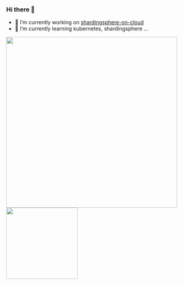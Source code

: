 ### Hi there 👋

<!--
**Xu-Wentao/Xu-Wentao** is a ✨ _special_ ✨ repository because its `README.md` (this file) appears on your GitHub profile.

Here are some ideas to get you started:

- 🔭 I’m currently working on ...
- 🌱 I’m currently learning ...
- 👯 I’m looking to collaborate on ...
- 🤔 I’m looking for help with ...
- 💬 Ask me about ...
- 📫 How to reach me: ...
- 😄 Pronouns: ...
- ⚡ Fun fact: ...
-->
- 🔭 I’m currently working on [shardingsphere-on-cloud](https://github.com/apache/shardingsphere-on-cloud)
- 🌱 I’m currently learning kubernetes, shardingsphere ...

<img src="https://github-readme-stats.vercel.app/api?username=Xu-Wentao&count_private=true&show_icons=true&theme=radical&cache_seconds=1800" width="460"/> <span/> <img src="https://github-readme-stats.vercel.app/api/top-langs/?username=Xu-Wentao&layout=compact&hide=html,css,scss&langs_count=10" height="192">
